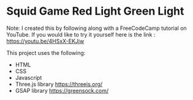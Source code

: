 # Squid Game Red Light Green Light

Note: I created this by following along with a FreeCodeCamp tutorial on YouTube. If you would like to try it yourself here is the link : https://youtu.be/4HSxX-EKJjw

This project uses the following: 

- HTML
- CSS
- Javascript
- Three.js library https://threejs.org/
- GSAP library https://greensock.com/

